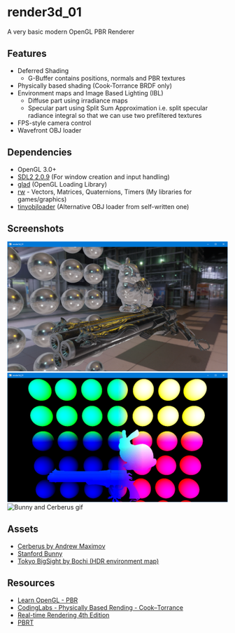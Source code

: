 # render3d_01

A very basic modern OpenGL PBR Renderer 

## Features
- Deferred Shading
    - G-Buffer contains positions, normals and PBR textures 
- Physically based shading (Cook-Torrance BRDF only)
- Environment maps and Image Based Lighting (IBL)
    - Diffuse part using irradiance maps
    - Specular part using Split Sum Approximation i.e. split specular radiance integral so that we can use two prefiltered textures
- FPS-style camera control
- Wavefront OBJ loader

## Dependencies
- OpenGL 3.0+
- [SDL2 2.0.9](https://www.libsdl.org/) (For window creation and input handling)
- [glad](https://glad.dav1d.de/) (OpenGL Loading Library)
- [rw](https://github.com/raywan/rw) - Vectors, Matrices, Quaternions, Timers (My libraries for games/graphics)
- [tinyobjloader](https://github.com/syoyo/tinyobjloader) (Alternative OBJ loader from self-written one)

## Screenshots
<!-- ![Just the bunny](screenshots/r3d_01_2.png)  -->
![Bunny, Cerberus and sphere grid](screenshots/r3d_01_3.png)
![G-Buffer Animation](screenshots/deferred/r3d_01_gbuffer.gif)
![Bunny and Cerberus gif](screenshots/r3d_01_4.gif)

## Assets
- [Cerberus by Andrew Maximov](https://www.artstation.com/artwork/3k2)
- [Stanford Bunny](http://graphics.stanford.edu/data/3Dscanrep/)
- [Tokyo BigSight by Bochi (HDR environment map)](http://www.hdrlabs.com/sibl/archive.html)

## Resources
- [Learn OpenGL - PBR](https://learnopengl.com/PBR/Theory)
- [CodingLabs - Physically Based Rending - Cook–Torrance](http://www.codinglabs.net/article_physically_based_rendering_cook_torrance.aspx)
- [Real-time Rendering 4th Edition](http://www.realtimerendering.com/)
- [PBRT](https://www.pbrt.org/)
